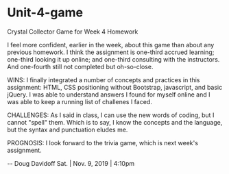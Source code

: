 # Unit-4-game
Crystal Collector Game for Week 4 Homework


I feel more confident, earlier in the week, about this game than about any previous homework. I think the assignment is one-third accrued learning; one-third looking it up online; and one-third consulting with the instructors. And one-fourth still not completed but oh-so-close.

WINS:
I finally integrated a number of concepts and practices in this assignment: HTML, CSS positioning without Bootstrap, javascript, and basic jQuery. I was able to understand answers I found for myself online and I was able to keep a running list of challenes I faced.

CHALLENGES:
As I said in class, I can use the new words of coding, but I cannot "spell" them. Which is to say, I know the concepts and the language, but the syntax and punctuation eludes me.

PROGNOSIS:
I look forward to the trivia game, which is next week's assignment.

-- Doug Davidoff
Sat. | Nov. 9, 2019 | 4:10pm